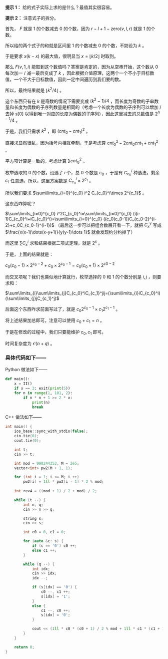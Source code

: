 **提示 1：** 给的式子实际上求的是什么？最值其实很容易。

**提示 2：** 注意式子的拆分。

首先， $F$ 就是 $1$ 的个数减去 $0$ 的个数，因为 $r-l+1-\mathrm{zero}(v,l,r)$ 就是 $1$ 的个数。

所以给的两个式子的和就是区间里 $1$ 的个数减去 $0$ 的个数，不妨设为 $k$ 。

于是要求 $x(k-x)$ 的最大值，很明显当 $x=\lfloor k / 2\rfloor$ 时取到。

那么 $F(v,1,i)$ 能取到这个数值吗？答案是肯定的，因为从空串开始，这个数从 $0$ 每次加一 / 减一最后变成了 $k$ ，因此根据介值原理，这两个一个不小于目标数值，一个不大于目标数值，因此一定中间遍历到我们要的数。

所以，最终结果就是 $\lfloor k^2/4\rfloor$ 。

这个东西只有在 $k$ 是奇数的情况下需要变成 $(k^2-1)/4$ ，而长度为奇数的子串数量和长度为偶数的子序列数量是相同的（考虑一个长度为偶数的子序列可以增加 / 去掉 $s[0]$ 以得到唯一对应的长度为偶数的子序列），因此这里减去的总数值是 $2^{n-1}/4$ 。

于是，我们只需求 $k^2$ ，即 $(cnt_0-cnt_1)^2$ 。

直接求显然很乱，因为括号内相互牵制，于是考虑算 $cnt_0^2-2cnt_0cnt_1+cnt_1^2$ 。

平方项计算是一致的。考虑计算 $\sum cnt_0^2$ 。

枚举选取的 $0$ 的个数，设选了 $i$ 个，总 $0$ 个数是 $c_0$ ，于是有 $C_{c_0}^i$ 种选法，剩余 $c_1$ 任意选，所以，这里方案数是 $C_{c_0}^i\times 2^{c_1}$ 。

所以我们要求 $\sum\limits_{i=0}^{c_0} i^2 C_{c_0}^i\times 2^{c_1}$ 。

这东西咋算呢？

$\sum\limits_{i=0}^{c_0} i^2C_{c_0}^i=\sum\limits_{i=0}^{c_0} (i(i-1)C_{c_0}^i+iC_{c_0}^i)=\sum\limits_{i=0}^{c_0} ((c_0(c_0-1))C_{c_0-2}^{i-2}+c_0C_{c_0-1}^{i-1})$ （最后这一步可以把组合数展开看一下，就把 $C_x^y$ 写成 $\frac{x(x-1)\dots(x-y+1)}{y(y-1)\dots 1}$ 就会发现约分约掉了）

而这里 $\sum C_x^i$ 求和结果根据二项式定理，就是 $2^x$ 。

于是，上面的结果就是：

$c_0(c_0-1)\times 2^{c_0-2}+c_0\times 2^{c_0-1}=c_0(c_0+1)\times 2^{c0-2}$


而交叉项呢？我们也类似地计算就行，枚举选择的 $0$ 和 $1$ 的个数分别是 $i,j$ ，则要求和： 

$\sum\limits_{i}\sum\limits_{j}C_{c_0}^iC_{c_1}^jij=(\sum\limits_{i}iC_{c_0}^i)(\sum\limits_{j}jC_{c_1}^j)$

后面这个东西咋求前面写过了，就是 $c_0 2^{c_0-1}\times c_1 2^{c_1-1}$ 。

将上述结果加总即可。注意可以使用 $c_0+c_1=n$ 。

于是在修改的过程中，我们只要能维护 $c_0,c_1$ 即可。

时间复杂度为 $\mathcal{O}(n+q)$ 。

### 具体代码如下——

Python 做法如下——

```Python []
def main():
    x = II()
    if x == 3: exit(print(5))
    for n in range(1, 101, 2):
        if n * n + 1 >= 2 * x:
            print(n)
            break
```

C++ 做法如下——

```cpp []
int main() {
    ios_base::sync_with_stdio(false);
    cin.tie(0);
    cout.tie(0);

    int t;
    cin >> t;

    int mod = 998244353, M = 2e5;
    vector<int> pw2(M + 1, 1);

    for (int i = 1; i <= M; i ++)
        pw2[i] = 1ll * pw2[i - 1] * 2 % mod;
    
    int rev4 = ((mod + 1) / 2 + mod) / 2;

    while (t --) {
        int n, q;
        cin >> n >> q;

        string s;
        cin >> s;

        int c0 = 0, c1 = 0;

        for (auto &c: s) {
            if (c == '0') c0 ++;
            else c1 ++;
        }

        while (q --) {
            int idx;
            cin >> idx;
            idx --;

            if (s[idx] == '0') {
                c0 --, c1 ++;
                s[idx] = '1';
            }
            else {
                c1 --, c0 ++;
                s[idx] = '0';
            }

            cout << (1ll * c0 * (c0 + 1) / 2 % mod + 1ll * c1 * (c1 + 1) / 2 % mod - 1ll * c0 * c1 % mod - 1) % mod * pw2[n - 1] % mod * rev4 % mod << '\n';
        }
    }

    return 0;
}
```